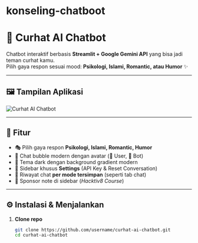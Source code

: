# konseling-chatboot

# 💌 Curhat AI Chatbot

Chatbot interaktif berbasis **Streamlit + Google Gemini API** yang bisa jadi teman curhat kamu.  
Pilih gaya respon sesuai mood: **Psikologi, Islami, Romantic, atau Humor** ✨  

---

## 🖼️ Tampilan Aplikasi
![Curhat AI Chatbot](ecef9df4-8496-4870-b106-047105742cb5.png)

---

## 🚀 Fitur
- 🎭 Pilih gaya respon **Psikologi, Islami, Romantic, Humor**
- 💬 Chat bubble modern dengan avatar (🧑 User, 🤖 Bot)
- 🎨 Tema dark dengan background gradient modern
- 📂 Sidebar khusus **Settings** (API Key & Reset Conversation)
- 🔄 Riwayat chat **per mode tersimpan** (seperti tab chat)
- 📢 Sponsor note di sidebar (*Hacktiv8 Course*)

---

## ⚙️ Instalasi & Menjalankan

1. **Clone repo**
   ```bash
   git clone https://github.com/username/curhat-ai-chatbot.git
   cd curhat-ai-chatbot
